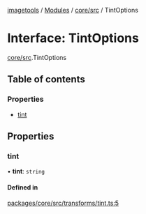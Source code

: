 [imagetools](../README.md) / [Modules](../modules.md) / [core/src](../modules/core_src.md) / TintOptions

# Interface: TintOptions

[core/src](../modules/core_src.md).TintOptions

## Table of contents

### Properties

- [tint](core_src.TintOptions.md#tint)

## Properties

### tint

• **tint**: `string`

#### Defined in

[packages/core/src/transforms/tint.ts:5](https://github.com/JonasKruckenberg/imagetools/blob/4ebc88f/packages/core/src/transforms/tint.ts#L5)
